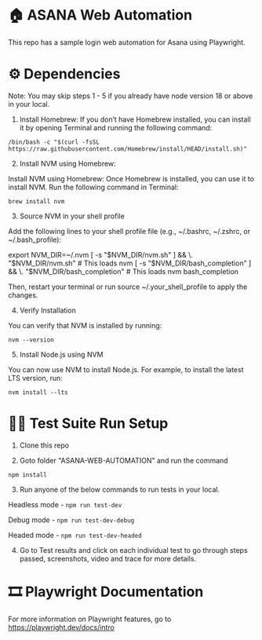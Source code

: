 # 🏠 ASANA Web Automation

This repo has a sample login web automation for Asana using Playwright.

#  ⚙️ Dependencies

Note: You may skip steps 1 - 5 if you already have node version 18 or above in your local.

1. Install Homebrew:
If you don’t have Homebrew installed, you can install it by opening Terminal and running the following command:

`/bin/bash -c "$(curl -fsSL https://raw.githubusercontent.com/Homebrew/install/HEAD/install.sh)"`

2. Install NVM using Homebrew:

Install NVM using Homebrew: Once Homebrew is installed, you can use it to install NVM. Run the following command in Terminal:

`brew install nvm`

3. Source NVM in your shell profile

Add the following lines to your shell profile file (e.g., ~/.bashrc, ~/.zshrc, or ~/.bash_profile):

export NVM_DIR=~/.nvm
[ -s "$NVM_DIR/nvm.sh" ] && \. "$NVM_DIR/nvm.sh"  # This loads nvm
[ -s "$NVM_DIR/bash_completion" ] && \. "$NVM_DIR/bash_completion"  # This loads nvm bash_completion

Then, restart your terminal or run source ~/.your_shell_profile to apply the changes.

4. Verify Installation

You can verify that NVM is installed by running:

`nvm --version`

5. Install Node.js using NVM

You can now use NVM to install Node.js. For example, to install the latest LTS version, run:

`nvm install --lts`

# 👩‍💻 Test Suite Run Setup

1. Clone this repo

2. Goto folder "ASANA-WEB-AUTOMATION" and run the command

`npm install`

3. Run anyone of the below commands to run tests in your local.

Headless mode - `npm run test-dev`

Debug mode - `npm run test-dev-debug`

Headed mode - `npm run test-dev-headed`

4. Go to Test results and click on each individual test to go through steps passed, screenshots, video and trace for more details.

# 🎞 Playwright Documentation

For more information on Playwright features, go to https://playwright.dev/docs/intro
